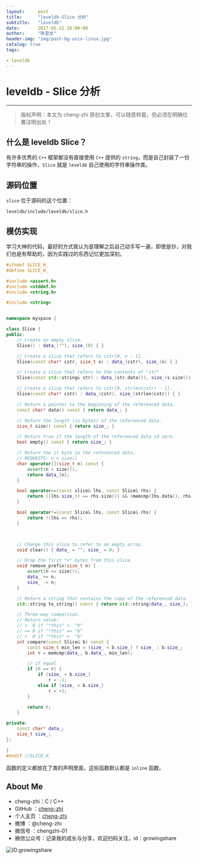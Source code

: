 ```yaml
---
layout:    	post
title:      "leveldb-Slice 分析"
subtitle:   "leveldb"
date:       2017-05-21 18:00:00
author:     "陈登龙"
header-img: "img/post-bg-unix-linux.jpg"
catalog: true
tags:

- leveldb
---
```



# leveldb - Slice 分析

***
> 版权声明：本文为 cheng-zhi 原创文章，可以随意转载，但必须在明确位置注明出处！ 

## 什么是 leveldb Slice？


有许多优秀的 `C++` 框架都没有直接使用 `C++` 提供的 `string`，而是自己封装了一份字符串的操作，`Slice` 就是 `leveldb` 自己使用的字符串操作类。

## 源码位置


`slice` 位于源码的这个位置：
```
leveldb/include/leveldb/slice.h
```


## 模仿实现


学习大神的代码，最好的方式我认为是理解之后自己动手写一遍，即使是抄，对我们也是有帮助的，因为实践过的东西记忆更加深刻。
```cpp
#ifndef SLICE_H_
#define SLICE_H_

#include <assert.h>
#include <stddef.h>
#include <string.h>

#include <string>


namespace myspace {

class Slice {
public:
	// Create an empty slice.
	Slice() : data_(""), size_(0) { }

	// Create a slice that refers to cstr[0, n - 1].
	Slice(const char* cstr, size_t n) : data_(cstr), size_(n) { }

	// Create a slice that refers to the contents of "str"
	Slice(const std::string& str) : data_(str.data()), size_(s.size()) { }

	// Create a slice that refers to cstr[0, strlen(cstr) - 1].
	Slice(const char* cstr) : data_(cstr), size_(strlen(cstr)) { }

	// Return a pointer to the beginning of the referenced data.
	const char* data() const { return data_; }

	// Return the length (in bytes) of the referenced data.
	size_t size() const { return size_; }

	// Return true if the length of the referenced data id zero.
	bool empty() const { return size_; }

	// Return the it byte in the referenced data.
	// REQUESTS: n < size()
	char operator[](size_t n) const {
		assert(n < size());
		return data_[n];
	}

	bool operator==(const slice& lhs, const Slice& rhs) {
		return ((lhs.size_() == rhs.size()) && (memcmp(lhs.data(), rhs.data(), lhs.size()) == 0));
	}

	bool operator!=(const Slice& lhs, const Slice& rhs) {
		return !(lhs == rhs);
	}



	// Change this slice to refer to an empty array.
	void clear() { data_ = ""; size_ = 0; }

	// Drop the first "n" bytes from this slice.
	void remove_prefix(size_t n) {
		assert(n <= size());
		data_ += n;
		size_ -= n;
	}

	// Return a string that contains the copy of the referenced data.
	std::string to_string() const { return std::string(data_, size_); }

	// Three-way comparison.
	// Return value:
	// <  0 if "*this" <  "b"
	// == 0 if "*this" == "b"
	// >  0 if "*this" >  "b"
	int compare(const Slice& b) const {
		const size_t min_len = (size_ < b.size_) ? size_ : b.size_;
		int r = memcmp(data_, b.data_, min_len);

		// if equal
		if (0 == r) {
			if (size_ < b.size_)
				r = -1;
			else if (size_ > b.size_)
				r = +1;
		}

		return r;
	}

private:
	const char* data_;
	size_t size_;	
};

}
#endif //SLICE_H_
```

函数的定义都放在了类的声明里面，这些函数默认都是 `inline` 函数。


## About Me
- cheng-zhi：C / C++
- GitHub   ：[cheng-zhi](https://github.com/cheng-zhi)
- 个人主页 ：[cheng-zhi](https://cheng-zhi.github.io/)
- 微博     ：@cheng-zhi
- 微信号   ：chengzhi-01
- 微信公众号：记录我的成长与分享，欢迎扫码关注，id：growingshare

![ID:growingshare](https://cheng-zhi.github.io/img/wechart.jpg)


